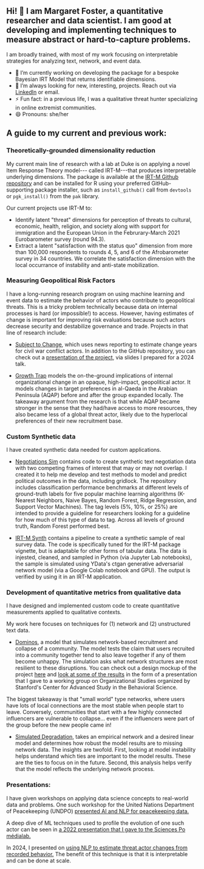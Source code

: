 ## Hi! 👋 I am Margaret Foster, a quantitative researcher and data scientist. I am good at developing and implementing techniques to measure abstract or hard-to-capture problems. 

I am broadly trained, with most of my work focusing on interpretable strategies for analyzing text, network, and event data. 

- 🔭 I’m currently working on developing the package for a bespoke Bayesian IRT Model that returns identifiable dimensions.
- 👯 I’m always looking for new, interesting, projects. Reach out via [LinkedIn](https://www.linkedin.com/in/margaretjfoster/) or email.
- ⚡ Fun fact: in a previous life, I was a qualitative threat hunter specializing in online extremist communities.
- 😄 Pronouns: she/her

## A guide to my current and previous work:

### Theoretically-grounded dimensionality reduction 

My current main line of research with a lab at Duke is on applying a novel Item Response Theory model--- called IRT-M---that produces interpretable underlying dimensions.
The package is available at the [IRT-M Github repository](https://github.com/dasiegel/IRT-M) and can be installed for R using your preferred GitHub-supporting package installer, such as `install_github()` call from `devtools` or `pgk_install()` from the `pak` library. 

Our current projects use IRT-M to:

- Identify latent "threat" dimensions for perception of threats to cultural, economic, health, religion, and society along with support for immigration and the European Union in the Februrary-March 2021 Eurobarometer survey (round 94.3).
- Extract a latent "satisfaction with the status quo" dimension from more than 100,000 respondents to rounds 4, 5, and 6 of the Afrobarometer survey in 34 countries. We correlate the satisfaction dimension with the local occurrance of instability and anti-state mobilization. 

### Measuring Geopolitical Risk Factors
I have a long-running research program on using machine learning and event data to estimate the behavior of actors who contribute to geopolitical threats. 
This is a tricky problem technically because data on internal processes is hard (or impossible!) to access. However, having estimates of change is important for improving risk evaluations because such actors decrease security and destabilize governance and trade.
Projects in that line of research include:

- [Subject to Change](https://github.com/margaretfoster/SubjectToChange/), which uses news reporting to estimate change years for civil war conflict actors. In addition to the GitHub repository, you can check out a [presentation of the project](https://github.com/margaretfoster/slides/blob/main/Foster-TargetRWETalk_2024.pdf), via slides I prepared for a 2024 talk.

- [Growth Trap](https://github.com/margaretfoster/growthtrap_rep/) models the on-the-ground implications of internal organizational change in an opaque, high-impact, geopolitical actor. It models changes in target preferences in al-Qaeda in the Arabian Peninsula (AQAP) before and after the group expanded locally. The takeaway argument from the research is that while AQAP became stronger in the sense that they had/have access to more resources, they also became less of a global threat actor, likely due to the hyperlocal preferences of their new recruitment base.

### Custom Synthetic data

I have created synthetic data needed for custom applications.

- [Negotiations Sim](https://github.com/margaretfoster/wto_classification_sim/) contains code to create synthetic text negotiation data with two competing frames of interest that may or may not overlap. I created it to help me develop and test methods to model and predict political outcomes in the data, including gridlock. The repository includes classification performance benchmarks at different levels of ground-truth labels for five popular machine learning algorithms (K-Nearest Neighbors, Naive Bayes, Random Forest, Ridge Regression, and Support Vector Machines). The tag levels (5%, 10%, or 25%) are intended to provide a guideline for researchers looking for a guideline for how much of this type of data to tag. Across all levels of ground truth, Random Forest performed best.

- [IRT-M Synth](https://github.com/margaretfoster/IRTM-Synth/) contains a pipeline to create a synthetic sample of real survey data. The code is specifically tuned for the IRT-M package vignette, but is adaptable for other forms of tabular data. The data is injested, cleaned, and sampled in Python (via Jupyter Lab notebooks), the sample is simulated using YData's ctgan generative adversarial network model (via a Google Colab notebook and GPU). The output is verified by using it in an IRT-M application.

### Development of quantitative metrics from qualitative data 

I have designed and implemented custom code to create quantitative measurements applied to qualitative contexts.  

My work here focuses on techniques for (1) network and (2) unstructured text data.

- [Dominos](https://github.com/margaretfoster/Dominos), a model that simulates network-based recruitment and collapse of a community. The model tests the claim that users recruited into a community together tend to also leave together if any of them become unhappy. The simulation asks what network structures are most resilient to these disruptions. You can check out a design mockup of the project [here](https://github.com/margaretfoster/slides/blob/main/Dominos_Concept_Mockup.pdf) and [look at some of the results](https://github.com/margaretfoster/slides/blob/main/Dominos_Presentation_Dec92022.pdf) in the form of a presentation that I gave to a working group on Organizational Studies organized by Stanford's Center for Advanced Study in the Behavioral Science.

The biggest takeaway is that "small world" type networks, where users have lots of local connections are the most stable when people start to leave. Conversely, communities that start with a few highly connected influencers are vulnerable to collapse... even if the influencers were part of the group before the new people came in!
 
- [Simulated Degradation](https://github.com/margaretfoster/SimulatedDegradation), takes an empirical network and a desired linear model and determines how robust the model results are to missing network data. The insights are twofold. First, looking at model instability helps understand which ties are important to the model results. These are the ties to focus on in the future. Second, this analysis helps verify that the model reflects the underlying network process.

### Presentations:

I have given workshops on applying data science concepts to real-world data and problems. One such workshop for the United Nations Department of Peacekeeping (UNDPO) [presented AI and NLP for peacekeeping data.](https://github.com/margaretfoster/slides/blob/main/AI%20and%20NLP%20for%20UN%20Data.pdf)

A deep dive of ML techniques used to profile the evolution of one such actor can be seen in [a 2022 presentation that I gave to the Sciences Po médialab.](https://github.com/margaretfoster/slides/blob/dcd71a8907c1e3f4a5fc4d2675334c47610c151a/Foster_SPML_Nov2022.pdf)

In 2024, I presented on [using NLP to estimate threat actor changes from recorded behavior.](https://github.com/margaretfoster/slides/blob/main/Foster-TargetRWETalk_2024.pdf) The benefit of this technique is that it is interpretable and can be done at scale.
